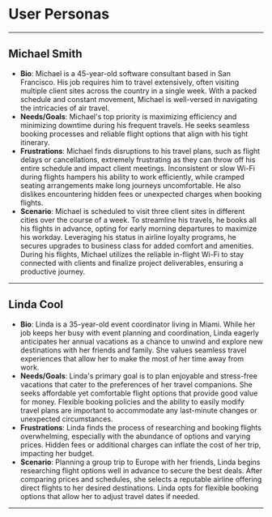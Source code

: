 # User Personas

---

## Michael Smith

- **Bio**: Michael is a 45-year-old software consultant based in San Francisco.
  His job requires him to travel extensively, often visiting multiple client
  sites across the country in a single week. With a packed schedule and constant
  movement, Michael is well-versed in navigating the intricacies of air travel.
- **Needs/Goals**: Michael's top priority is maximizing efficiency and
  minimizing downtime during his frequent travels. He seeks seamless booking
  processes and reliable flight options that align with his tight itinerary.
- **Frustrations**: Michael finds disruptions to his travel plans, such as
  flight delays or cancellations, extremely frustrating as they can throw off
  his entire schedule and impact client meetings. Inconsistent or slow Wi-Fi
  during flights hampers his ability to work efficiently, while cramped seating
  arrangements make long journeys uncomfortable. He also dislikes encountering
  hidden fees or unexpected charges when booking flights.
- **Scenario**: Michael is scheduled to visit three client sites in different
  cities over the course of a week. To streamline his travels, he books all his
  flights in advance, opting for early morning departures to maximize his
  workday. Leveraging his status in airline loyalty programs, he secures
  upgrades to business class for added comfort and amenities. During his
  flights, Michael utilizes the reliable in-flight Wi-Fi to stay connected with
  clients and finalize project deliverables, ensuring a productive journey.

---

## Linda Cool

- **Bio**: Linda is a 35-year-old event coordinator living in Miami. While her
  job keeps her busy with event planning and coordination, Linda eagerly
  anticipates her annual vacations as a chance to unwind and explore new
  destinations with her friends and family. She values seamless travel
  experiences that allow her to make the most of her time away from work.
- **Needs/Goals**: Linda's primary goal is to plan enjoyable and stress-free
  vacations that cater to the preferences of her travel companions. She seeks
  affordable yet comfortable flight options that provide good value for money.
  Flexible booking policies and the ability to easily modify travel plans are
  important to accommodate any last-minute changes or unexpected circumstances.
- **Frustrations**: Linda finds the process of researching and booking flights
  overwhelming, especially with the abundance of options and varying prices.
  Hidden fees or additional charges can inflate the cost of her trip, impacting
  her budget.
- **Scenario**: Planning a group trip to Europe with her friends, Linda begins
  researching flight options well in advance to secure the best deals. After
  comparing prices and schedules, she selects a reputable airline offering
  direct flights to her desired destinations. Linda opts for flexible booking
  options that allow her to adjust travel dates if needed.

---
